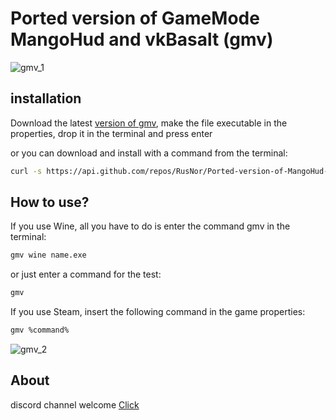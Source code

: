 # Ported version of GameMode MangoHud and vkBasalt (gmv)
![gmv_1](https://user-images.githubusercontent.com/85447162/174639836-80bc95e0-1ae8-48c1-b119-da3370955e25.png)

## installation

Download the latest [version of gmv](https://github.com/RusNor/Ported-version-of-MangoHud-and-vkBasalt/releases), make the file executable in the properties, drop it in the terminal and press enter

or you can download and install with a command from the terminal:
```bash
curl -s https://api.github.com/repos/RusNor/Ported-version-of-MangoHud-and-vkBasalt/releases/latest | grep "install_gmv_utils_v" | cut -d : -f 2,3 | tr -d \" | wget -qi - || chmod +x $HOME/install_gmv_utils_v* && sh install_gmv_utils_v*
```
## How to use?
If you use Wine, all you have to do is enter the command gmv in the terminal:

```bash
gmv wine name.exe
```

or just enter a command for the test:

```bash
gmv
```

If you use Steam, insert the following command in the game properties:

```bash
gmv %command%
```

![gmv_2](https://user-images.githubusercontent.com/85447162/174639828-cb69b4f2-2f96-4eff-b8c4-4bb724efc643.png)

## About

discord channel welcome [Click](https://discord.gg/37FrGUpDEj)

